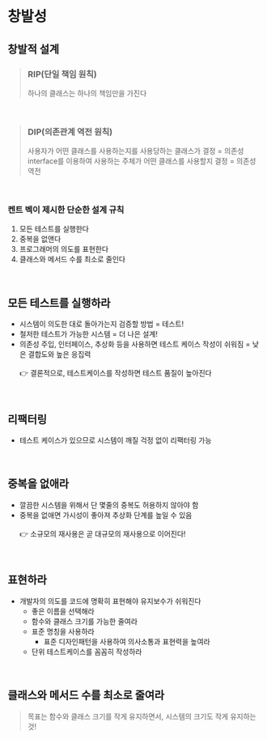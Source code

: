 # 창발성

## 창발적 설계

> ### RIP(단일 책임 원칙)
> 하나의 클래스는 하나의 책임만을 가진다

<br/>

> ### DIP(의존관계 역전 원칙)
> 사용자가 어떤 클래스를 사용하는지를 사용당하는 클래스가 결정 = 의존성 <br/>
> interface를 이용하여 사용하는 주체가 어떤 클래스를 사용할지 결정 = 의존성 역전

<br/>

### 켄트 벡이 제시한 단순한 설계 규칙
1. 모든 테스트를 실행한다
2. 중복을 없앤다
3. 프로그래머의 의도를 표현한다
4. 클래스와 메서드 수를 최소로 줄인다

<br/>

## 모든 테스트를 실행하라
* 시스템이 의도한 대로 돌아가는지 검증할 방법 = 테스트!
* 철저한 테스트가 가능한 시스템 = 더 나은 설계!
* 의존성 주입, 인터페이스, 추상화 등을 사용하면 테스트 케이스 작성이 쉬워짐 
    = 낮은 결합도와 높은 응집력 <br/> <br/>
👉 결론적으로, 테스트케이스를 작성하면 테스트 품질이 높아진다
<br/>

## 리팩터링
* 테스트 케이스가 있으므로 시스템이 깨질 걱정 없이 리팩터링 가능
<br/>

## 중복을 없애라
* 깔끔한 시스템을 위해서 단 몇줄의 중복도 허용하지 않아야 함
* 중복을 없애면 가시성이 좋아져 추상화 단계를 높일 수 있음
<br/><br/> 👉 소규모의 재사용은 곧 대규모의 재사용으로 이어진다!

<br/>

## 표현하라
* 개발자의 의도를 코드에 명확히 표현해야 유지보수가 쉬워진다
	* 좋은 이름을 선택해라
	* 함수와 클래스 크기를 가능한 줄여라
	* 표준 명칭을 사용하라
		* 표준 디자인패턴을 사용하여 의사소통과 표현력을 높여라
	* 단위 테스트케이스를 꼼꼼히 작성하라
<br/>

## 클래스와 메서드 수를 최소로 줄여라
>목표는 함수와 클래스 크기를 작게 유지하면서, 시스템의 크기도 작게 유지하는 것!

